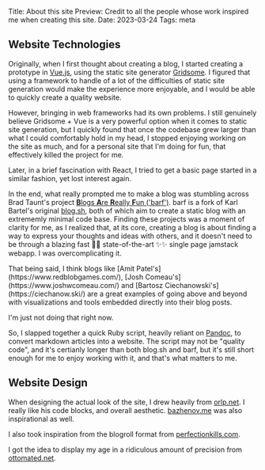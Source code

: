 Title: About this site
Preview: Credit to all the people whose work inspired me when creating this site.
Date: 2023-03-24
Tags: meta

<!-- TODO: get grammarly extension for VSCode  -->

## Website Technologies

Originally, when I first thought about creating a blog, I started creating a prototype in [Vue.js](https://vuejs.org/), using the static site generator [Gridsome](https://gridsome.org/). I figured that using a framework to handle of a lot of the difficulties of static site generation would make the experience more enjoyable, and I would be able to quickly create a quality website.

However, bringing in web frameworks had its own problems. I still genuinely believe Gridsome + Vue is a very powerful option when it comes to static site generation, but I quickly found that once the codebase grew larger than what I could comfortably hold in my head, I stopped enjoying working on the site as much, and for a personal site that I'm doing for fun, that effectively killed the project for me.

Later, in a brief fascination with React, I tried to get a basic page started in a similar fashion, yet lost interest again.

In the end, what really prompted me to make a blog was stumbling across Brad Taunt's project [**B**logs **A**re **R**eally **F**un ('barf')](https://git.sr.ht/~bt/barf). barf is a fork of Karl Bartel's original [blog.sh](https://github.com/karlb/karl.berlin), both of which aim to create a static blog with an extrememly minimal code base. Finding these projects was a moment of clarity for me, as I realized that, at its core, creating a blog is about finding a way to express your thoughts and ideas with others, and it doesn't need to be through a blazing fast 🚀🚀 state-of-the-art ✨✨ single page jamstack webapp. I was overcomplicating it.

<aside>
    <p>
        That being said, I think blogs like [Amit Patel's](https://www.redblobgames.com/), [Josh Comeau's](https://www.joshwcomeau.com/) and [Bartosz Ciechanowski's](https://ciechanow.ski/) are a great examples of going above and beyond with visualizations and tools embedded directly into their blog posts.
    </p>
    <p>
        I'm just not doing that right now.
    </p>
</aside>

So, I slapped together a quick Ruby script, heavily reliant on [Pandoc](https://pandoc.org/), to convert markdown articles into a website. The script may not be "quality code", and it's certianly longer than both blog.sh and barf, but it's still short enough for me to enjoy working with it, and that's what matters to me.

## Website Design

When designing the actual look of the site, I drew heavily from [orlp.net](https://orlp.net/). I really like his code blocks, and overall aesthetic. [bazhenov.me](https://www.bazhenov.me/) was also inspirational as well.

I also took inspiration from the blogroll format from [perfectionkills.com](http://perfectionkills.com/).

I got the idea to display my age in a ridiculous amount of precision from [ottomated.net](https://ottomated.net/).

